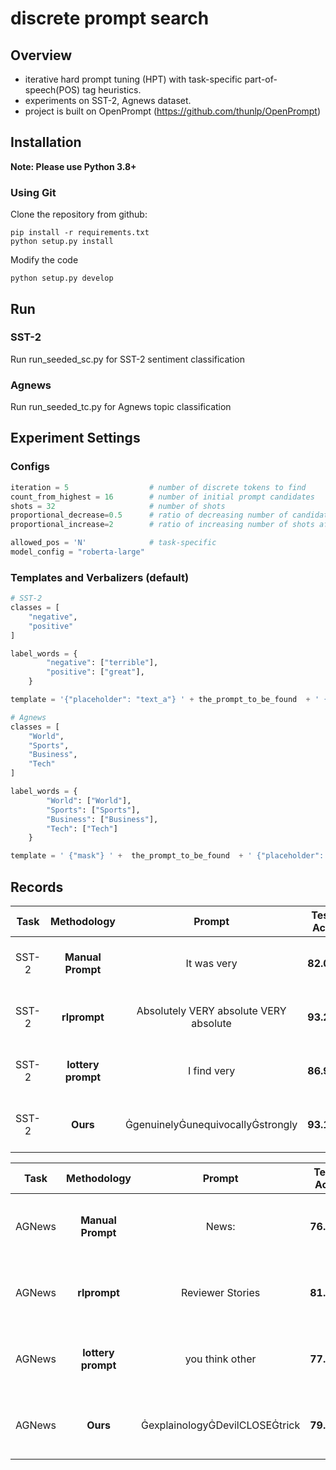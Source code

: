 



# discrete prompt search 


## Overview

- iterative hard prompt tuning (HPT) with task-specific part-of-speech(POS) tag heuristics. 
- experiments on SST-2, Agnews dataset.
- project is built on OpenPrompt (https://github.com/thunlp/OpenPrompt) 


## Installation

**Note: Please use Python 3.8+**

### Using Git

Clone the repository from github:

```shell
pip install -r requirements.txt
python setup.py install
```

Modify the code

```
python setup.py develop
```



## Run

### SST-2

Run run_seeded_sc.py for SST-2 sentiment classification

### Agnews

Run run_seeded_tc.py for Agnews topic classification

## Experiment Settings
### Configs
```python
iteration = 5                  # number of discrete tokens to find
count_from_highest = 16        # number of initial prompt candidates
shots = 32                     # number of shots 
proportional_decrease=0.5      # ratio of decreasing number of candidates after an iteration
proportional_increase=2        # ratio of increasing number of shots after an iteration

```

```python
allowed_pos = 'N'              # task-specific
model_config = "roberta-large"
```

### Templates and Verbalizers (default)
```python
# SST-2
classes = [ 
    "negative",
    "positive"
]

label_words = {
        "negative": ["terrible"],
        "positive": ["great"],
    }

template = '{"placeholder": "text_a"} ' + the_prompt_to_be_found  + ' {"mask"}.'
```

```python
# Agnews
classes = [ 
    "World",
    "Sports",
    "Business",
    "Tech"
]

label_words = {
        "World": ["World"],
        "Sports": ["Sports"],
        "Business": ["Business"],
        "Tech": ["Tech"]
    }

template = ' {"mask"} ' +  the_prompt_to_be_found  + ' {"placeholder": "text_a"} '
```


## Records
| Task | Methodology | Prompt  | Test Acc | Test # |   Template | Verbalizer | Model | 
|:------:|:------------:|:------------:|:-------:|:---------:|:-----------:|:--------:|:--------:|
| SST-2 | **Manual Prompt** | It was very | **82.02** | 1.8k  | [Input] [Prompt] [MASK]|  {"negative": ["terrible"], "positive": ["great"], } |  roberta-large |
| SST-2 | **rlprompt** | Absolutely VERY absolute VERY absolute | **93.25** | 1.8k  | [Input] [Prompt] [MASK]|  {"negative": ["terrible"], "positive": ["great"], } |  roberta-large |
| SST-2 | **lottery prompt** | I find very | **86.99** | 1.8k  | [Input] [Prompt] [MASK]|  {"negative": ["terrible"], "positive": ["great"], } |  roberta-large |
| SST-2 | **Ours** | ĠgenuinelyĠunequivocallyĠstrongly | **93.19** | 1.8k  | [Input] [Prompt] [MASK]|  {"negative": ["terrible"], "positive": ["great"], } |  roberta-large |

| Task | Methodology | Prompt  | Test Acc | Test # |   Template | Verbalizer | Model | 
|:------:|:------------:|:------------:|:-------:|:---------:|:-----------:|:--------:|:--------:|
| AGNews | **Manual Prompt** | News:  | **76.90** | 7.6k  | [MASK] [Prompt] [Input] |         "World": ["World"], "Sports": ["Sports"],"Business": ["Business"],"Tech": ["Tech"]|  roberta-large |
| AGNews | **rlprompt** | Reviewer Stories | **81.02** | 7.6k  | [MASK] [Prompt] [Input] |       "World": ["World"], "Sports": ["Sports"],"Business": ["Business"],"Tech": ["Tech"] |  roberta-large |
| AGNews | **lottery prompt** | you think other | **77.32** | 7.6k  | [MASK] [Prompt] [Input] |       "World": ["World"], "Sports": ["Sports"],"Business": ["Business"],"Tech": ["Tech"] |  roberta-large |
| AGNews | **Ours** | ĠexplainologyĠDevilCLOSEĠtrick  | **79.54** | 7.6k  | [MASK] [Prompt] [Input] |       "World": ["World"], "Sports": ["Sports"],"Business": ["Business"],"Tech": ["Tech"] |  roberta-large |










<!-- 

1821 (1.8k sst-2 dataset)
Hard Prompt Tuning Baseline
It was very 0.8396
Best single token ?
0.916
RLprompt
Absolutely VERY absolute VERY absolute
0.9325
Lottery Prompt
I find very
0.8699
I find really
0.8402
Ours
ĠgenuinelyĠunequivocallyĠstrongly
0.9319 -->